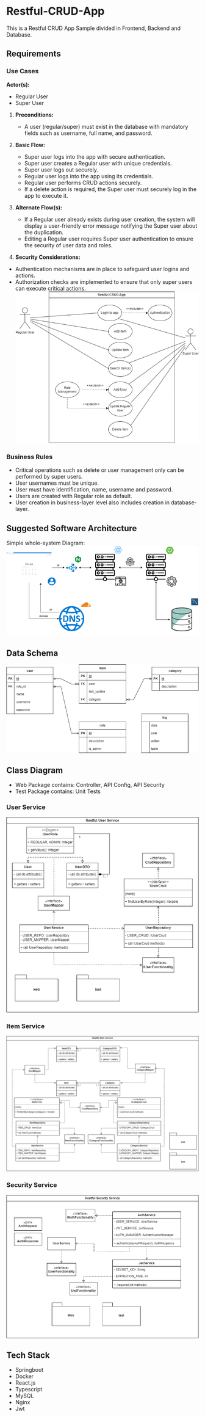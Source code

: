 # Restful-CRUD-App
This is a Restful CRUD App Sample divided in Frontend, Backend and Database.

## Requirements
### Use Cases
**Actor(s):**
- Regular User
- Super User

1. **Preconditions:**
   - A user (regular/super) must exist in the database with mandatory fields such as username, full name, and password.

2. **Basic Flow:**
   - Super user logs into the app with secure authentication.
   - Super user creates a Regular user with unique credentials.
   - Super user logs out securely.
   - Regular user logs into the app using its credentials.
   - Regular user performs CRUD actions securely.
   - If a delete action is required, the Super user must securely log in the app to execute it.

3. **Alternate Flow(s):**
   - If a Regular user already exists during  user creation, the system will display a user-friendly error message notifying the Super user about the duplication.
   - Editing a Regular user requires Super user authentication to ensure the security of user data and roles.

4. **Security Considerations:**
- Authentication mechanisms are in place to safeguard user logins and actions.
- Authorization checks are implemented to ensure that only super users can execute critical actions.
![Alt Text](image/use_cases.png)

### Business Rules
- Critical operations such as delete or user management only can be performed by super users.
- User usernames must be unique.
- User must have identification, name, username and password.
- Users are created with Regular role as default.
- User creation in business-layer level also includes creation in database-layer.
## Suggested Software Architecture
Simple whole-system Diagram:
![Alt Text](image/suggested_architecture_simple_diagram.png)
## Data Schema
![Alt Text](image/data_schema.png)
## Class Diagram
- Web Package contains: Controller, API Config, API Security
- Test Package contains: Unit Tests
### User Service
![Alt Text](image/user_service_class_diagram.png)
### Item Service
![Alt Text](image/item_service_class_diagram.png)
### Security Service
![Alt Text](image/security_service_class_diagram.png)
## Tech Stack
- Springboot
- Docker
- React.js
- Typescript
- MySQL
- Nginx
- Jwt